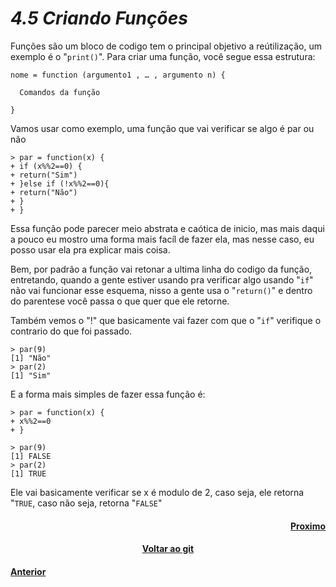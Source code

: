 <h1><b><i>4.5 Criando Funções</i></b></h1>
<p>Funções são um bloco de codigo tem o principal objetivo a reútilização, um exemplo é o "<code>print()</code>". Para criar uma função, você segue essa estrutura:</p>

    nome = function (argumento1 , … , argumento n) {

      Comandos da função

    }

<p>Vamos usar como exemplo, uma função que vai verificar se algo é par ou não</p>

    > par = function(x) {
    + if (x%%2==0) {
    + return("Sim")
    + }else if (!x%%2==0){
    + return("Não")
    + }
    + }
<p>Essa função pode parecer meio abstrata e caótica de inicio, mas mais daqui a pouco eu mostro uma forma mais facíl de fazer ela, mas nesse caso, eu posso usar ela pra explicar mais coisa.</p>

<p>Bem, por padrão a função vai retonar a ultima linha do codigo da função, entretando, quando a gente estiver usando pra verificar algo usando "<code>if</code>" não vai funcionar esse esquema, nisso a gente usa o "<code>return()</code>" e dentro do parentese você passa o que quer que ele retorne.</p>

<p>Também vemos o "!" que basicamente vai fazer com que o "<code>if</code>" verifique o contrario do que foi passado.</p>

    > par(9)
    [1] "Não"
    > par(2)
    [1] "Sim"

<p>E a forma mais simples de fazer essa função é:</p>

    > par = function(x) {
    + x%%2==0
    + }
    
    > par(9)
    [1] FALSE
    > par(2)
    [1] TRUE

<p>Ele vai basicamente verificar se x é modulo de 2, caso seja, ele retorna "<code>TRUE</code>, caso não seja, retorna "<code>FALSE</code>"</p>

<h4 align="Right"><a href="https://github.com/SaLandini/r4noobs/blob/master/estrutura_dados/sobre.md">Proximo</a></h4>
<h4 align="Center"><a href="https://github.com/SaLandini/r4noobs">Voltar ao git</a></h4>
<h4><a href="https://github.com/SaLandini/r4noobs/blob/master/estrutura_logica/break_next.md">Anterior</a></h4>